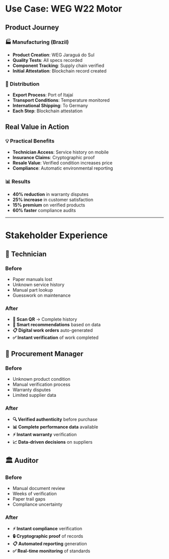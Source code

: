 # Use Case: WEG W22 Motor

<div class="grid grid-cols-2 gap-8">

<div>

## Product Journey

### **🏭 Manufacturing** (Brazil)
- **Product Creation**: WEG Jaraguá do Sul
- **Quality Tests**: All specs recorded
- **Component Tracking**: Supply chain verified
- **Initial Attestation**: Blockchain record created

### **🚛 Distribution** 
- **Export Process**: Port of Itajaí
- **Transport Conditions**: Temperature monitored
- **International Shipping**: To Germany
- **Each Step**: Blockchain attestation

</div>

<div>

## Real Value in Action

### **💡 Practical Benefits**
- **Technician Access**: Service history on mobile
- **Insurance Claims**: Cryptographic proof
- **Resale Value**: Verified condition increases price
- **Compliance**: Automatic environmental reporting

### **📊 Results**
- **40% reduction** in warranty disputes
- **25% increase** in customer satisfaction
- **15% premium** on verified products
- **60% faster** compliance audits

</div>

</div>

---

# Stakeholder Experience

<div class="grid grid-cols-3 gap-6">

<div>

## 👷 **Technician**

### **Before**
- Paper manuals lost
- Unknown service history
- Manual part lookup
- Guesswork on maintenance

### **After**
- **📱 Scan QR** → Complete history
- **🔧 Smart recommendations** based on data
- **📋 Digital work orders** auto-generated
- **✅ Instant verification** of work completed

</div>

<div>

## 🏢 **Procurement Manager**

### **Before**
- Unknown product condition
- Manual verification process
- Warranty disputes
- Limited supplier data

### **After**
- **🔍 Verified authenticity** before purchase
- **📊 Complete performance data** available
- **⚡ Instant warranty** verification
- **📈 Data-driven decisions** on suppliers

</div>

<div>

## 🏛️ **Auditor**

### **Before**
- Manual document review
- Weeks of verification
- Paper trail gaps
- Compliance uncertainty

### **After**
- **⚡ Instant compliance** verification
- **🔒 Cryptographic proof** of records
- **📋 Automated reporting** generation
- **✅ Real-time monitoring** of standards

</div>

</div> 